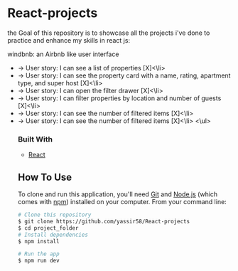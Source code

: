 # React-projects

the Goal of this repository is to showcase all the projects i've done to practice and enhance my skills in react js:


windbnb: an Airbnb like user interface

<ul>
  <li>-> User story: I can see a list of properties [X]<\li>
  <li>-> User story: I can see the property card with a name, rating, apartment type, and super host [X]<\li>
  <li>-> User story: I can open the filter drawer [X]<\li>
  <li>-> User story: I can filter properties by location and number of guests [X]<\li>
  <li>-> User story: I can see the number of filtered items [X]<\li>
  <li>-> User story: I can see the number of filtered items [X]<\li>
 <\ul>



### Built With
- [React](https://reactjs.org/)



## How To Use

To clone and run this application, you'll need [Git](https://git-scm.com) and [Node.js](https://nodejs.org/en/download/) (which comes with [npm](http://npmjs.com)) installed on your computer. From your command line:

```bash
# Clone this repository
$ git clone https://github.com/yassir58/React-projects
$ cd project_folder
# Install dependencies
$ npm install

# Run the app
$ npm run dev
```
